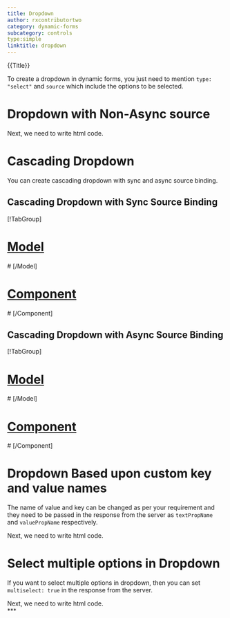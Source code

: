 ```yaml
---
title: Dropdown
author: rxcontributortwo
category: dynamic-forms
subcategory: controls
type:simple
linktitle: dropdown
---
```


<div class="title-bar top_title"><p>{{Title}}</p></div> <div class="title-bar"><p>

To create a dropdown in dynamic forms, you just need to mention `type: "select"` and `source` which include the options to be selected.</p></div>

# Dropdown with Non-Async source
<div component="app-code" key="dropdown-static-component"></div> 
Next, we need to write html code.
<div component="app-code" key="dropdown-static-html"></div> 
<div component="app-example-runner" ref-component="app-dropdown-static"></div>

# Cascading Dropdown

You can create cascading dropdown with sync and async source binding.

## Cascading Dropdown with Sync Source Binding

<div component="app-tabs" key="sync"></div>

[!TabGroup]
# [Model](#tab\syncmodel)
<div component="app-code" key="dropdown-sync-model"></div> 
# [/Model]

# [Component](#tab\synccomponent)
<div component="app-code" key="dropdown-sync-component"></div> 
# [/Component]

<div component="app-code" key="dropdown-sync-html"></div> 
<div component="app-example-runner" ref-component="app-dropdown-sync"></div>

## Cascading Dropdown with Async Source Binding

<div component="app-tabs" key="async"></div>

[!TabGroup]
# [Model](#tab\asyncmodel)
<div component="app-code" key="dropdown-async-model"></div>
# [/Model]

# [Component](#tab\asynccomponent)
<div component="app-code" key="dropdown-async-component"></div> 
# [/Component]

<div component="app-code" key="dropdown-async-html"></div> 
<div component="app-example-runner" ref-component="app-dropdown-async"></div>

# Dropdown Based upon custom key and value names
The name of value and key can be changed as per your requirement and they need to be passed in the response from the server as `textPropName` and `valuePropName` respectively.

<div component="app-code" key="dropdown-value-component"></div> 
Next, we need to write html code.
<div component="app-code" key="dropdown-value-html"></div> 
<div component="app-example-runner" ref-component="app-dropdown-value"></div>


# Select multiple options in Dropdown

If you want to select multiple options in dropdown, then you can set `multiselect: true` in the response from the server.

<div component="app-code" key="dropdown-multiselect-component"></div> 
Next, we need to write html code.
<div component="app-code" key="dropdown-multiselect-html"></div> 
<div component="app-example-runner" ref-component="app-dropdown-multiselect"></div>
***